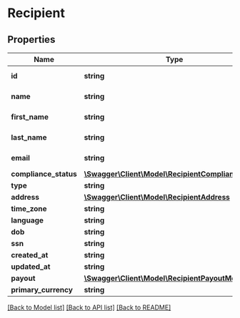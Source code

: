 # Recipient

## Properties
Name | Type | Description | Notes
------------ | ------------- | ------------- | -------------
**id** | **string** | Recipient identifier   R-XXXXXXXXXXXXXXXX | [optional] 
**name** | **string** | Recipient full name, required for business | [optional] 
**first_name** | **string** | Recipient first name, required for individual | [optional] 
**last_name** | **string** | Recipient last name, required for individual | [optional] 
**email** | **string** | Recipient email address | [optional] 
**compliance_status** | [**\Swagger\Client\Model\RecipientComplianceStatus**](RecipientComplianceStatus.md) |  | [optional] 
**type** | **string** |  | [optional] 
**address** | [**\Swagger\Client\Model\RecipientAddress**](RecipientAddress.md) |  | [optional] 
**time_zone** | **string** |  | [optional] 
**language** | **string** |  | [optional] 
**dob** | **string** |  | [optional] 
**ssn** | **string** |  | [optional] 
**created_at** | **string** |  | [optional] 
**updated_at** | **string** |  | [optional] 
**payout** | [**\Swagger\Client\Model\RecipientPayoutMethods**](RecipientPayoutMethods.md) |  | [optional] 
**primary_currency** | **string** | currency code | [optional] 

[[Back to Model list]](../README.md#documentation-for-models) [[Back to API list]](../README.md#documentation-for-api-endpoints) [[Back to README]](../README.md)



